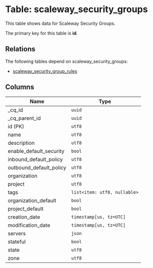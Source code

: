 # Table: scaleway_security_groups

This table shows data for Scaleway Security Groups.

The primary key for this table is **id**.

## Relations

The following tables depend on scaleway_security_groups:
  - [scaleway_security_group_rules](scaleway_security_group_rules.md)

## Columns

| Name          | Type          |
| ------------- | ------------- |
|_cq_id|`uuid`|
|_cq_parent_id|`uuid`|
|id (PK)|`utf8`|
|name|`utf8`|
|description|`utf8`|
|enable_default_security|`bool`|
|inbound_default_policy|`utf8`|
|outbound_default_policy|`utf8`|
|organization|`utf8`|
|project|`utf8`|
|tags|`list<item: utf8, nullable>`|
|organization_default|`bool`|
|project_default|`bool`|
|creation_date|`timestamp[us, tz=UTC]`|
|modification_date|`timestamp[us, tz=UTC]`|
|servers|`json`|
|stateful|`bool`|
|state|`utf8`|
|zone|`utf8`|